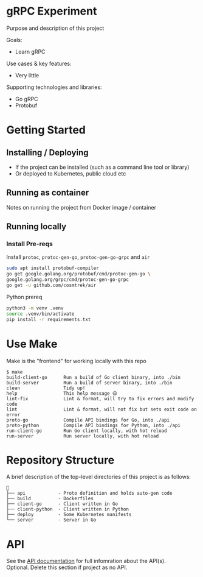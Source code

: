 # gRPC Experiment

Purpose and description of this project

Goals:

- Learn gRPC

Use cases & key features:

- Very little

Supporting technologies and libraries:

- Go gRPC
- Protobuf

# Getting Started

## Installing / Deploying

- If the project can be installed (such as a command line tool or library)
- Or deployed to Kubernetes, public cloud etc

## Running as container

Notes on running the project from Docker image / container

## Running locally

### Install Pre-reqs

Install `protoc`, `protoc-gen-go`, `protoc-gen-go-grpc` and `air`

```bash
sudo apt install protobuf-compiler
go get google.golang.org/protobuf/cmd/protoc-gen-go \
google.golang.org/grpc/cmd/protoc-gen-go-grpc
go get -u github.com/cosmtrek/air
```

Python prereq

```bash
python3 -m venv .venv
source .venv/bin/activate
pip install -r requirements.txt
```

# Use Make

Make is the "frontend" for working locally with this repo

```text
$ make
build-client-go      Run a build of Go client binary, into ./bin
build-server         Run a build of server binary, into ./bin
clean                Tidy up!
help                 This help message 😃
lint-fix             Lint & format, will try to fix errors and modify code
lint                 Lint & format, will not fix but sets exit code on error
proto-go             Compile API bindings for Go, into ./api
proto-python         Compile API bindings for Python, into ./api
run-client-go        Run Go client locally, with hot reload
run-server           Run server locally, with hot reload
```

# Repository Structure

A brief description of the top-level directories of this project is as follows:

```text
📂
├── api            - Proto definition and holds auto-gen code
├── build          - Dockerfiles
├── client-go      - Client written in Go
├── client-python  - Client written in Python
├── deploy         - Some Kubernetes manifests
└── server         - Server in Go
```

# API

See the [API documentation](./api/) for full infomration about the API(s).  
Optional. Delete this section if project as no API.
